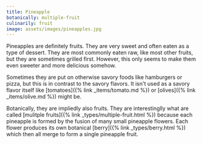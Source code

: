 ```yaml
---
title: Pineapple
botanically: multiple-fruit
culinarily: fruit
image: assets/images/pineapples.jpg
---
```

Pineapples are definitely fruits. They are very sweet and often eaten as a type of dessert. They are most commonly eaten raw, like most other fruits, but they are sometimes grilled first. However, this only seems to make them even sweeter and more delicious somehow.

Sometimes they are put on otherwise savory foods like hamburgers or pizza, but this is in contrast to the savory flavors. It isn't used as a savory flavor itself like [tomatoes]({% link _items/tomato.md %}) or [olives]({% link _items/olive.md %}) might be.

Botanically, they are impliedly also fruits. They are interestinglly what are called [mulitple fruits]({% link _types/multiple-fruit.html %}) because each pineapple is formed by the fusion of many small pineapple flowers. Each flower produces its own botanical [berry]({% link _types/berry.html %}) which then all merge to form a single pineapple fruit.